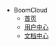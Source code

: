 - BoomCloud
  - [首页](https://www.boomssv.com/)
  - [用户中心](https://www.boomssv.com/clientarea.php)
  - [文档中心](https://boomcloud-hk.github.io/wiki/)
